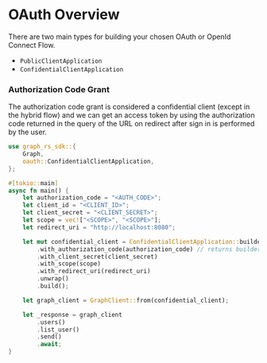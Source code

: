 # OAuth Overview

There are two main types for building your chosen OAuth or OpenId Connect Flow.

- `PublicClientApplication`
- `ConfidentialClientApplication`


### Authorization Code Grant

The authorization code grant is considered a confidential client (except in the hybrid flow)
and we can get an access token by using the authorization code returned in the query of the URL 
on redirect after sign in is performed by the user.

```rust
use graph_rs_sdk::{
    Graph,
    oauth::ConfidentialClientApplication,
};

#[tokio::main]
async fn main() {
    let authorization_code = "<AUTH_CODE>";
    let client_id = "<CLIENT_ID>";
    let client_secret = "<CLIENT_SECRET>";
    let scope = vec!["<SCOPE>", "<SCOPE>"];
    let redirect_uri = "http://localhost:8080";

    let mut confidential_client = ConfidentialClientApplication::builder(client_id)
        .with_authorization_code(authorization_code) // returns builder type for AuthorizationCodeCredential
        .with_client_secret(client_secret)
        .with_scope(scope)
        .with_redirect_uri(redirect_uri)
        .unwrap()
        .build();

    let graph_client = GraphClient::from(confidential_client);

    let _response = graph_client
        .users()
        .list_user()
        .send()
        .await;
}
```
